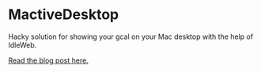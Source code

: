 MactiveDesktop
==============

Hacky solution for showing your gcal on your Mac desktop with the help of IdleWeb.

[Read the blog post here.](http://zarkonnen.com/google_calendar_on_the_mac_desktop)
